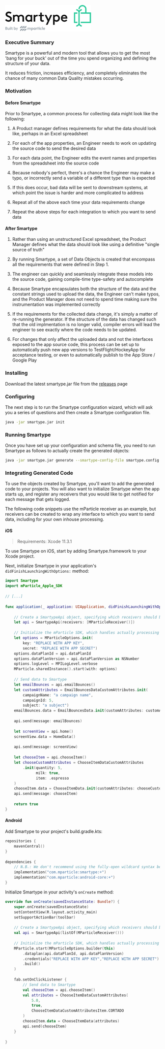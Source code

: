 <img src="../../../../static/images/dataplanning/tools/smartype-logo.svg" width="280">

### Executive Summary
Smartype is a powerful and modern tool that allows you to get the most 'bang for your buck' out of the time you spend organizing and defining the structure of your data.

It reduces friction, increases efficiency, and completely eliminates the chance of many common Data Quality mistakes occurring.

### Motivation

#### Before Smartype
Prior to Smartype, a common process for collecting data might look like the following:

1. A Product manager defines requirements for what the data should look like, perhaps in an Excel spreadsheet

2. For each of the app properties, an Engineer needs to work on updating the source code to send the desired data

3. For each data point, the Engineer edits the event names and properties from the spreadsheet into the source code

4. Because nobody's perfect, there's a chance the Engineer may make a typo, or incorrectly send a variable of a different type than is expected

5. If this does occur, bad data will be sent to downstream systems, at which point the issue is harder and more complicated to address

6. Repeat all of the above each time your data requirements change

7. Repeat the above steps for each integration to which you want to send data

#### After Smartype

1. Rather than using an unstructured Excel spreadsheet, the Product Manager defines what the data should look like using a definitive "single source of truth"

2. By running Smartype, a set of Data Objects is created that encompass all the requirements that were defined in Step 1.

3. The engineer can quickly and seamlessly integrate these models into the source code, gaining compile-time type-safety and autocomplete

4. Because Smartype encapsulates both the structure of the data and the constant strings used to upload the data, the Engineer can't make typos, and the Product Manager does not need to spend time making sure the instrumentation was implemented correctly

5. If the requirements for the collected data change, it's simply a matter of re-running the generator. If the structure of the data has changed such that the old implmentation is no longer valid, compiler errors will lead the engineer to see exactly where the code needs to be updated.

6. For changes that only affect the uploaded data and not the interfaces exposed to the app source code, this process can be set up to automatically push new app versions to TestFlight/HockeyApp for acceptance testing, or even to automatically publish to the App Store / Google Play

### Installing
Download the latest smartype.jar file from the [releases](https://github.com/mparticle/smartype/releases) page

### Configuring
The next step is to run the Smartype configuration wizard, which will ask you a series of questions and then create a Smartype configuration file.

```bash
java -jar smartype.jar init
```

### Running Smartype
Once you have set up your configuration and schema file, you need to run Smartype as follows to actually create the generated objects:

```bash
java -jar smartype.jar generate --smartype-config-file smartype.config.json
```

### Integrating Generated Code

To use the objects created by Smartype, you'll want to add the generated code to your projects. You will also want to initialize Smartype when the app starts up, and register any receivers that you would like to get notified for each message that gets logged.

The following code snippets use the mParticle receiver as an example, but receivers can be created to wrap any interface to which you want to send data, including for your own inhouse processing.

#### iOS

> Requirements: Xcode 11.3.1

To use Smartype on iOS, start by adding Smartype.framework to your Xcode project.

Next, initialize Smartype in your application's `didFinishLaunchingWithOptions:` method:

```swift
import Smartype
import mParticle_Apple_SDK

// [...]

func application(_ application: UIApplication, didFinishLaunchingWithOptions launchOptions: [UIApplication.LaunchOptionsKey: Any]?) -> Bool {

    // Create a SmartypeApi object, specifying which receivers should be hooked up
    let api = SmartypeApi(receivers: [MParticleReceiver()])

    // Initialize the mParticle SDK, which handles actually processing the data sent to the mParticle Receiver
    let options = MParticleOptions.init(
        key: "REPLACE WITH APP KEY",
        secret: "REPLACE WITH APP SECRET")
    options.dataPlanId = api.dataPlanId
    options.dataPlanVersion = api.dataPlanVersion as NSNumber
    options.logLevel = MPILogLevel.verbose
    MParticle.sharedInstance().start(with: options)
    
    // Send data to Smartype
    let emailBounces = api.emailBounces()
    let customAttributes = EmailBouncesDataCustomAttributes.init(
        campaignName: "a campaign name",
        campaignId: 5,
        subject: "a subject")
    emailBounces.data = EmailBouncesData.init(customAttributes: customAttributes)
    
    api.send(message: emailBounces)
    
    let screenView = api.home()
    screenView.data = HomeData()
    
    api.send(message: screenView)
    
    let chooseItem = api.chooseItem()
    let chooseCustomAttributes = ChooseItemDataCustomAttributes
        .init(quantity: 5,
              milk: true,
              item: .espresso
    )
    chooseItem.data = ChooseItemData.init(customAttributes: chooseCustomAttributes)
    api.send(message: chooseItem)
    
    return true
}
```

#### Android

Add Smartype to your project's build.gradle.kts:

```kotlin
repositories {
    mavenCentral()
}

dependencies {
    // N.B.: We don't recommend using the fully-open wildcard syntax below, see the releases pages for the latest versions
    implementation("com.mparticle:smartype:+")
    implementation("com.mparticle:android-core:+")
}
```

Initialize Smartype in your activity's `onCreate` method:

```kotlin
override fun onCreate(savedInstanceState: Bundle?) {
    super.onCreate(savedInstanceState)
    setContentView(R.layout.activity_main)
    setSupportActionBar(toolbar)

    // Create a SmartypeApi object, specifying which receivers should be hooked up
    val api = SmartypeApi(listOf(MParticleReceiver()))

    // Initialize the mParticle SDK, which handles actually processing the data
    MParticle.start(MParticleOptions.builder(this)
        .dataplan(api.dataPlanId, api.dataPlanVersion)
        .credentials("REPLACE WITH APP KEY","REPLACE WITH APP SECRET")
        .build()
    )

    fab.setOnClickListener {
    	// Send data to Smartype
        val chooseItem = api.chooseItem()
        val attributes = ChooseItemDataCustomAttributes(
            5.0,
            true,
            ChooseItemDataCustomAttributesItem.CORTADO
        )
        chooseItem.data = ChooseItemData(attributes)
        api.send(chooseItem)
    }

}
```
